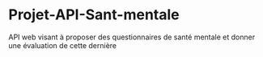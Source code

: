 # Projet-API-Sant-mentale
API web visant à proposer des questionnaires de santé mentale et donner une évaluation de cette dernière
